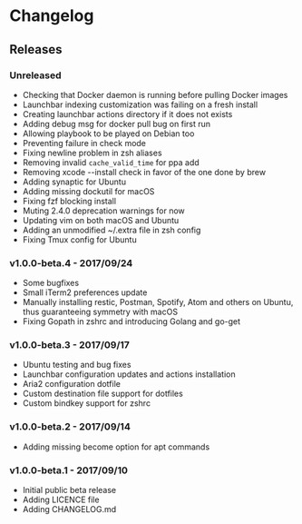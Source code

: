 # Changelog

## Releases

### Unreleased

- Checking that Docker daemon is running before pulling Docker images
- Launchbar indexing customization was failing on a fresh install
- Creating launchbar actions directory if it does not exists
- Adding debug msg for docker pull bug on first run
- Allowing playbook to be played on Debian too
- Preventing failure in check mode
- Fixing newline problem in zsh aliases
- Removing invalid `cache_valid_time` for ppa add
- Removing xcode --install check in favor of the one done by brew
- Adding synaptic for Ubuntu
- Adding missing dockutil for macOS
- Fixing fzf blocking install
- Muting 2.4.0 deprecation warnings for now
- Updating vim on both macOS and Ubuntu
- Adding an unmodified ~/.extra file in zsh config
- Fixing Tmux config for Ubuntu

### v1.0.0-beta.4 - 2017/09/24

- Some bugfixes
- Small iTerm2 preferences update
- Manually installing restic, Postman, Spotify, Atom and others on Ubuntu, thus
  guaranteeing symmetry with macOS
- Fixing Gopath in zshrc and introducing Golang and go-get

### v1.0.0-beta.3 - 2017/09/17

- Ubuntu testing and bug fixes
- Launchbar configuration updates and actions installation
- Aria2 configuration dotfile
- Custom destination file support for dotfiles
- Custom bindkey support for zshrc

### v1.0.0-beta.2 - 2017/09/14

- Adding missing become option for apt commands

### v1.0.0-beta.1 - 2017/09/10

- Initial public beta release
- Adding LICENCE file
- Adding CHANGELOG.md
